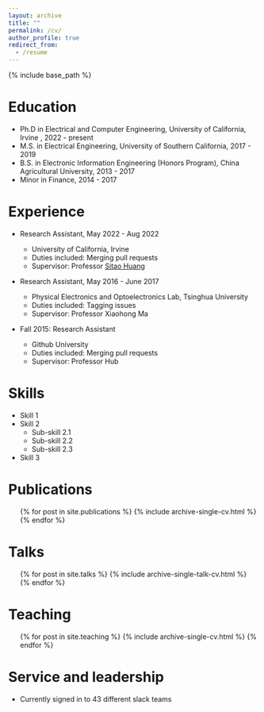 ```yaml
---
layout: archive
title: ""
permalink: /cv/
author_profile: true
redirect_from:
  - /resume
---
```


{% include base_path %}

Education
======
* Ph.D in Electrical and Computer Engineering, University of California, Irvine , 2022 - present
* M.S. in Electrical Engineering, University of Southern California, 2017 - 2019
* B.S. in Electronic Information Engineering (Honors Program), China Agricultural University, 2013 - 2017
* Minor in Finance, 2014 - 2017


Experience
======
* Research Assistant, May 2022 - Aug 2022
  * University of California, Irvine
  * Duties included: Merging pull requests
  * Supervisor: Professor [Sitao Huang](https://sitaohuang.com/)
* Research Assistant, May 2016 - June 2017
  * Physical Electronics and Optoelectronics Lab, Tsinghua University 
  * Duties included: Tagging issues
  * Supervisor: Professor Xiaohong Ma

* Fall 2015: Research Assistant
  * Github University
  * Duties included: Merging pull requests
  * Supervisor: Professor Hub
  
Skills
======
* Skill 1
* Skill 2
  * Sub-skill 2.1
  * Sub-skill 2.2
  * Sub-skill 2.3
* Skill 3

Publications
======
  <ul>{% for post in site.publications %}
    {% include archive-single-cv.html %}
  {% endfor %}</ul>
  
Talks
======
  <ul>{% for post in site.talks %}
    {% include archive-single-talk-cv.html %}
  {% endfor %}</ul>
  
Teaching
======
  <ul>{% for post in site.teaching %}
    {% include archive-single-cv.html %}
  {% endfor %}</ul>
  
Service and leadership
======
* Currently signed in to 43 different slack teams
